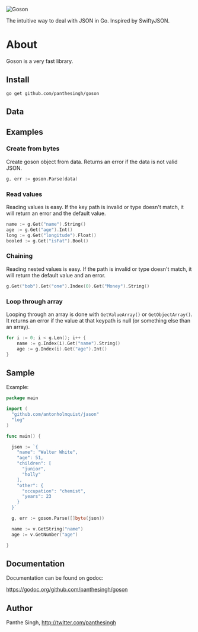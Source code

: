 ![Goson](https://dl.dropboxusercontent.com/u/9534337/goson_logo.svg "Goson")

The intuitive way to deal with JSON in Go. Inspired by SwiftyJSON.

# About
Goson is a very fast library.

## Install

```shell
go get github.com/panthesingh/goson
```

## Data

## Examples

### Create from bytes

Create goson object from data. Returns an error if the data is not valid JSON.

```go
g, err := goson.Parse(data)

```

### Read values

Reading values is easy. If the key path is invalid or type doesn't match, it will return an error and the default value.

```go
name := g.Get("name").String()
age := g.Get("age").Int()
long := g.Get("longitude").Float()
booled := g.Get("isFat").Bool()

```

### Chaining

Reading nested values is easy. If the path is invalid or type doesn't match, it will return the default value and an error.

```go
g.Get("bob").Get("one").Index(0).Get("Money").String()

```

### Loop through array

Looping through an array is done with `GetValueArray()` or `GetObjectArray()`. It returns an error if the value at that keypath is null (or something else than an array).

```go
for i := 0; i < g.Len(); i++ {
    name := g.Index(i).Get("name").String()
    age := g.Index(i).Get("age").Int()
}
```

## Sample

Example:

```go
package main

import (
  "github.com/antonholmquist/jason"
  "log"
)

func main() {

  json := `{
    "name": "Walter White",
    "age": 51,
    "children": [
      "junior",
      "holly"
    ],
    "other": {
      "occupation": "chemist",
      "years": 23
    }
  }`

  g, err := goson.Parse([]byte(json))

  name := v.GetString("name")
  age := v.GetNumber("age")

}

```

## Documentation

Documentation can be found on godoc:

https://godoc.org/github.com/panthesingh/goson

## Author

Panthe Singh, http://twitter.com/panthesingh
